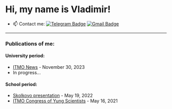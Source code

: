 # Hi, my name is Vladimir!

- :mailbox: Contact me: [![Telegram Badge](https://img.shields.io/badge/-kartashevvs-blue?style=flat&logo=Telegram&logoColor=white)](https://t.me/kartashevvs) [![Gmail Badge](https://img.shields.io/badge/-Gmail-red?style=flat&logo=Gmail&logoColor=white)](mailto:vkarta6ev@gmail.com)

---

### Publications of me:

#### University period:
* [ITMO News](https://news.itmo.ru/en/education/students/news/13527/) - November 30, 2023
* In progress...

#### School period:
* [Skolkovo presentation](http://gazpromschool.kg/%D1%81%D0%BA%D0%BE%D0%BB%D0%BA%D0%BE%D0%B2%D0%BE-%D0%BF%D1%80%D0%B5%D0%B7%D0%B5%D0%BD%D1%82%D0%B0%D1%86%D0%B8%D1%8F-%D0%BF%D1%80%D0%BE%D0%B5%D0%BA%D1%82%D0%BE%D0%B2/) - May 19, 2022
* [ITMO Congress of Yung Scientists](https://news.itmo.ru/ru/news/10319/) - May 16, 2021
